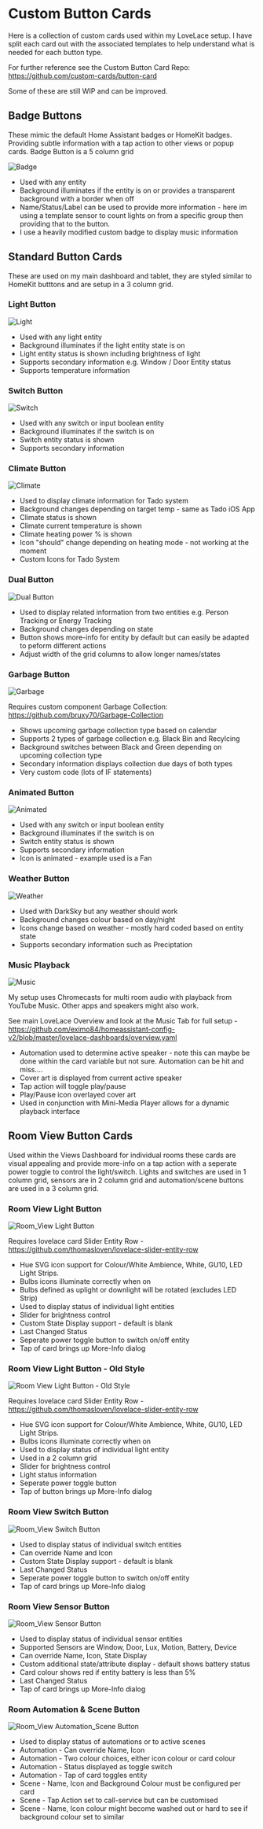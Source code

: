 # Custom Button Cards

Here is a collection of custom cards used within my LoveLace setup.  I have split each card out with the associated templates to help understand what is needed for each button type.

For further reference see the Custom Button Card Repo: https://github.com/custom-cards/button-card

Some of these are still WIP and can be improved.

## Badge Buttons 

These mimic the default Home Assistant badges or HomeKit badges.  Providing subtle information with a tap action to other views or popup cards.  Badge Button is a 5 column grid

![Badge](https://user-images.githubusercontent.com/25502878/113141009-104d2780-9221-11eb-9379-8573967100f0.PNG)

* Used with any entity
* Background illuminates if the entity is on or provides a transparent background with a border when off
* Name/Status/Label can be used to provide more information - here im using a template sensor to count lights on from a specific group then providing that to the button.
* I use a heavily modified custom badge to display music information

## Standard Button Cards 

These are used on my main dashboard and tablet, they are styled similar to HomeKit butttons and are setup in a 3 column grid.

### Light Button

![Light](https://user-images.githubusercontent.com/25502878/101266388-4df3e500-3746-11eb-8c1a-a94d53d3c118.PNG)

* Used with any light entity
* Background illuminates if the light entity state is on
* Light entity status is shown including brightness of light
* Supports secondary information e.g. Window / Door Entity status
* Supports temperature information

### Switch Button

![Switch](https://user-images.githubusercontent.com/25502878/101266390-4e8c7b80-3746-11eb-82a8-e21d7452072c.PNG)

* Used with any switch or input boolean entity
* Background illuminates if the switch is on
* Switch entity status is shown
* Supports secondary information

### Climate Button

![Climate](https://user-images.githubusercontent.com/25502878/101266386-4d5b4e80-3746-11eb-866c-8f8d77d835c5.PNG)

* Used to display climate information for Tado system
* Background changes depending on target temp - same as Tado iOS App
* Climate status is shown
* Climate current temperature is shown
* Climate heating power % is shown
* Icon "should" change depending on heating mode - not working at the moment
* Custom Icons for Tado System

### Dual Button

![Dual Button](https://user-images.githubusercontent.com/25502878/113473576-38779900-9462-11eb-9114-64efcc8e4f9f.PNG)

* Used to display related information from two entities e.g. Person Tracking or Energy Tracking
* Background changes depending on state
* Button shows more-info for entity by default but can easily be adapted to peform different actions
* Adjust width of the grid columns to allow longer names/states

### Garbage Button

![Garbage](https://user-images.githubusercontent.com/25502878/101266387-4df3e500-3746-11eb-8550-8a70817d4e6b.PNG)

Requires custom component Garbage Collection: https://github.com/bruxy70/Garbage-Collection

* Shows upcoming garbage collection type based on calendar
* Supports 2 types of garbage collection e.g. Black Bin and Recylcing
* Background switches between Black and Green depending on upcoming collection type
* Secondary information displays collection due days of both types
* Very custom code (lots of IF statements)

### Animated Button

![Animated](https://user-images.githubusercontent.com/25502878/101266385-4d5b4e80-3746-11eb-8830-53d01766927c.PNG)

* Used with any switch or input boolean entity
* Background illuminates if the switch is on
* Switch entity status is shown
* Supports secondary information
* Icon is animated - example used is a Fan

### Weather Button

![Weather](https://user-images.githubusercontent.com/25502878/101266546-847e2f80-3747-11eb-8755-39dc5d2528c0.PNG)

* Used with DarkSky but any weather should work
* Background changes colour based on day/night
* Icons change based on weather - mostly hard coded based on entity state
* Supports secondary information such as Preciptation

### Music Playback

![Music](https://user-images.githubusercontent.com/25502878/101266389-4df3e500-3746-11eb-805c-87c8727a3956.PNG)

My setup uses Chromecasts for multi room audio with playback from YouTube Music.  Other apps and speakers might also work.

See main LoveLace Overview and look at the Music Tab for full setup - https://github.com/eximo84/homeassistant-config-v2/blob/master/lovelace-dashboards/overview.yaml

* Automation used to determine active speaker - note this can maybe be done within the card variable but not sure.  Automation can be hit and miss....
* Cover art is displayed from current active speaker
* Tap action will toggle play/pause
* Play/Pause icon overlayed cover art
* Used in conjunction with Mini-Media Player allows for a dynamic playback interface

## Room View Button Cards 

Used within the Views Dashboard for individual rooms these cards are visual appealing and provide more-info on a tap action with a seperate power toggle to control the light/switch.  Lights and switches are used in 1 column grid, sensors are in 2 column grid and automation/scene buttons are used in a 3 column grid.

### Room View Light Button

![Room_View Light Button](https://user-images.githubusercontent.com/25502878/114790522-cdd92e00-9d7c-11eb-81f3-3c9e36de3de2.PNG)

Requires lovelace card Slider Entity Row - https://github.com/thomasloven/lovelace-slider-entity-row

* Hue SVG icon support for Colour/White Ambience, White, GU10, LED Light Strips.
* Bulbs icons illuminate correctly when on
* Bulbs defined as uplight or downlight will be rotated (excludes LED Strip)
* Used to display status of individual light entities
* Slider for brightness control
* Custom State Display support - default is blank
* Last Changed Status
* Seperate power toggle button to switch on/off entity
* Tap of card brings up More-Info dialog

### Room View Light Button - Old Style

![Room View Light Button - Old Style](https://user-images.githubusercontent.com/25502878/101266384-4cc2b800-3746-11eb-9d7f-cadb77f1ed93.PNG)

Requires lovelace card Slider Entity Row - https://github.com/thomasloven/lovelace-slider-entity-row

* Hue SVG icon support for Colour/White Ambience, White, GU10, LED Light Strips.
* Bulbs icons illuminate correctly when on
* Used to display status of individual light entity
* Used in a 2 column grid
* Slider for brightness control
* Light status information
* Seperate power toggle button
* Tap of button brings up More-Info dialog

### Room View Switch Button

![Room_View Switch Button](https://user-images.githubusercontent.com/25502878/114790530-d16cb500-9d7c-11eb-88ac-289d65291f08.PNG)

* Used to display status of individual switch entities
* Can override Name and Icon
* Custom State Display support - default is blank
* Last Changed Status
* Seperate power toggle button to switch on/off entity
* Tap of card brings up More-Info dialog

### Room View Sensor Button

![Room_View Sensor Button](https://user-images.githubusercontent.com/25502878/114790526-d03b8800-9d7c-11eb-8a95-31b38462cfb4.PNG)

* Used to display status of individual sensor entities
* Supported Sensors are Window, Door, Lux, Motion, Battery, Device
* Can override Name, Icon, State Display
* Custom additional state/attribute display - default shows battery status
* Card colour shows red if entity battery is less than 5%
* Last Changed Status
* Tap of card brings up More-Info dialog

### Room Automation & Scene Button

![Room_View Automation_Scene Button](https://user-images.githubusercontent.com/25502878/114790531-d2054b80-9d7c-11eb-8b00-2414a8dbb9aa.PNG)

* Used to display status of automations or to active scenes
* Automation - Can override Name, Icon
* Automation - Two colour choices, either icon colour or card colour
* Automation - Status displayed as toggle switch
* Automation - Tap of card toggles entity
* Scene - Name, Icon and Background Colour must be configured per card
* Scene - Tap Action set to call-service but can be customised
* Scene - Name, Icon colour might become washed out or hard to see if background colour set to similar

